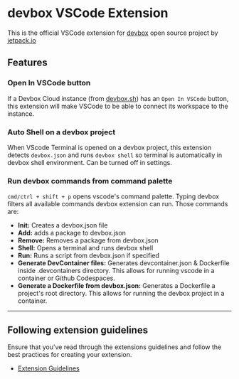 # devbox VSCode Extension

This is the official VSCode extension for [devbox](https://github.com/jetpack-io/devbox) open source project by [jetpack.io](https://jetpack.io)

## Features

### Open In VSCode button

If a Devbox Cloud instance (from [devbox.sh](https://devbox.sh)) has an `Open In VSCode` button, this extension will make VSCode to be able to connect its workspace to the instance.

### Auto Shell on a devbox project

When VScode Terminal is opened on a devbox project, this extension detects `devbox.json` and runs `devbox shell` so terminal is automatically in devbox shell environment. Can be turned off in settings.

### Run devbox commands from command palette

`cmd/ctrl + shift + p` opens vscode's command palette. Typing devbox filters all available commands devbox extension can run. Those commands are:

- **Init:** Creates a devbox.json file
- **Add:** adds a package to devbox.json
- **Remove:** Removes a package from devbox.json
- **Shell:** Opens a terminal and runs devbox shell
- **Run:** Runs a script from devbox.json if specified
- **Generate DevContainer files:** Generates devcontainer.json & Dockerfile inside .devcontainers directory. This allows for running vscode in a container or Github Codespaces.
- **Generate a Dockerfile from devbox.json:** Generates a Dockerfile a project's root directory. This allows for running the devbox project in a container.

---

## Following extension guidelines

Ensure that you've read through the extensions guidelines and follow the best practices for creating your extension.

- [Extension Guidelines](https://code.visualstudio.com/api/references/extension-guidelines)
